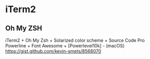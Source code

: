 # iTerm2

## Oh My ZSH

iTerm2 + Oh My Zsh + Solarized color scheme + Source Code Pro Powerline + Font Awesome + [Powerlevel10k] - (macOS)
https://gist.github.com/kevin-smets/8568070
